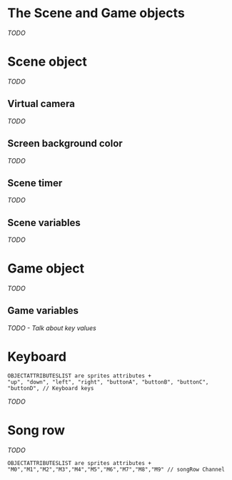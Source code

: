 # The Scene and Game objects

_TODO_

# Scene object

_TODO_

## Virtual camera

_TODO_

## Screen background color

_TODO_

## Scene timer

_TODO_

## Scene variables

_TODO_

# Game object

_TODO_

## Game variables

_TODO - Talk about key values_

# Keyboard

```
OBJECTATTRIBUTESLIST are sprites attributes +
"up", "down", "left", "right", "buttonA", "buttonB", "buttonC", "buttonD", // Keyboard keys
```

_TODO_

# Song row

_TODO_

```
OBJECTATTRIBUTESLIST are sprites attributes +
"M0","M1","M2","M3","M4","M5","M6","M7","M8","M9" // songRow Channel
```
